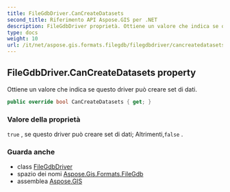 ```yaml
---
title: FileGdbDriver.CanCreateDatasets
second_title: Riferimento API Aspose.GIS per .NET
description: FileGdbDriver proprietà. Ottiene un valore che indica se questo driver può creare set di dati.
type: docs
weight: 10
url: /it/net/aspose.gis.formats.filegdb/filegdbdriver/cancreatedatasets/
---
```

## FileGdbDriver.CanCreateDatasets property

Ottiene un valore che indica se questo driver può creare set di dati.

```csharp
public override bool CanCreateDatasets { get; }
```

### Valore della proprietà

`true` , se questo driver può creare set di dati; Altrimenti,`false` .

### Guarda anche

* class [FileGdbDriver](../)
* spazio dei nomi [Aspose.Gis.Formats.FileGdb](../../filegdbdriver/)
* assemblea [Aspose.GIS](../../../)


